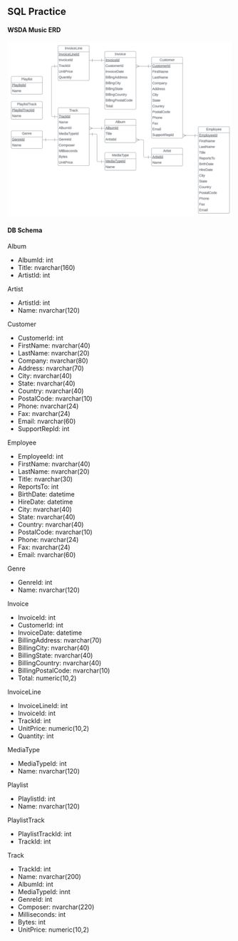 ## SQL Practice

#### WSDA Music ERD

![](./erd.png)

#### DB Schema

Album
- AlbumId: int
- Title: nvarchar(160)
- ArtistId: int

Artist
- ArtistId: int
- Name: nvarchar(120)

Customer
- CustomerId: int
- FirstName: nvarchar(40)
- LastName: nvarchar(20)
- Company: nvarchar(80)
- Address: nvarchar(70)
- City: nvarchar(40)
- State: nvarchar(40)
- Country: nvarchar(40)
- PostalCode: nvarchar(10)
- Phone: nvarchar(24)
- Fax: nvarchar(24)
- Email: nvarchar(60)
- SupportRepId: int

Employee
- EmployeeId: int
- FirstName: nvarchar(40)
- LastName: nvarchar(20)
- Title: nvarchar(30)
- ReportsTo: int
- BirthDate: datetime
- HireDate: datetime
- City: nvarchar(40)
- State: nvarchar(40)
- Country: nvarchar(40)
- PostalCode: nvarchar(10)
- Phone: nvarchar(24)
- Fax: nvarchar(24)
- Email: nvarchar(60)

Genre
- GenreId: int
- Name: nvarchar(120)

Invoice
- InvoiceId: int
- CustomerId: int
- InvoiceDate: datetime
- BillingAddress: nvarchar(70)
- BillingCity: nvarchar(40)
- BillingState: nvarchar(40)
- BillingCountry: nvarchar(40)
- BillingPostalCode: nvarchar(10)
- Total: numeric(10,2)

InvoiceLine
- InvoiceLineId: int
- InvoiceId: int
- TrackId: int
- UnitPrice: numeric(10,2)
- Quantity: int

MediaType
- MediaTypeId: int
- Name: nvarchar(120)

Playlist
- PlaylistId: int
- Name: nvarchar(120)

PlaylistTrack
- PlaylistTrackId: int
- TrackId: int

Track
- TrackId: int
- Name: nvarchar(200)
- AlbumId: int
- MediaTypeId: innt
- GenreId: int
- Composer: nvarchar(220)
- Milliseconds: int
- Bytes: int
- UnitPrice: numeric(10,2)

